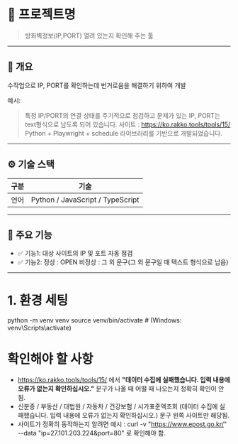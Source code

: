 # 📘 프로젝트명
> 방화벽정보(IP,PORT) 열려 있는지 확인해 주는 툴

---

## 📖 개요
수작업으로 IP, PORT를 확인하는데 번거로움을 해결하기 위하여 개발

예시:
> 특정 IP/PORT의 연결 상태를 주기적으로 점검하고 문제가 있는 IP, PORT는 text형식으로 남도록 되어 있습니다.
> 사이트 : https://ko.rakko.tools/tools/15/
> Python + Playwright + schedule 라이브러리를 기반으로 개발되었습니다.

---

## ⚙️ 기술 스택
| 구분 | 기술 |
|------|------|
| 언어 | Python / JavaScript / TypeScript |

---

## 🧱 주요 기능
- ✅ 기능1: 대상 사이트의 IP 및 포트 자동 점검
- ✅ 기능2: 정상 : OPEN 비정상 : 그 외 문구(그 외 문구일 때 텍스트 형식으로 남음) 

---

# 1. 환경 세팅
python -m venv venv
source venv/bin/activate  # (Windows: venv\Scripts\activate)

# 확인해야 할 사항
- https://ko.rakko.tools/tools/15/ 에서 **"데이터 수집에 실패했습니다. 입력 내용에 오류가 없는지 확인하십시오."** 문구가 나올 때 어떨 때 나오는지 정확히 확인이 안됨.
- 신분증 / 부동산 / 대법원 / 자동차 / 건강보험 / 시가표준액조회 (데이터 수집에 실패했습니다. 입력 내용에 오류가 없는지 확인하십시오.) 문구 왼쪽 사이트만 해당됨.
- 사이트가 정확히 동작하는지 알려면 예시 : curl -v "https://www.epost.go.kr/" --data "ip=27.101.203.224&port=80" 로 확인해야 함.
  
